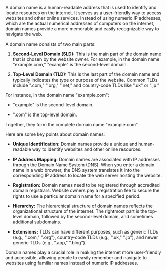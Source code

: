 A domain name is a human-readable address that is used to identify and locate resources on the internet. It serves as a user-friendly way to access websites and other online services. Instead of using numeric IP addresses, which are the actual numerical addresses of computers on the internet, domain names provide a more memorable and easily recognizable way to navigate the web.

A domain name consists of two main parts:

1. **Second-Level Domain (SLD):** This is the main part of the domain name that is chosen by the website owner. For example, in the domain name "example.com," "example" is the second-level domain.

2. **Top-Level Domain (TLD):** This is the last part of the domain name and typically indicates the type or purpose of the website. Common TLDs include ".com," ".org," ".net," and country-code TLDs like ".uk" or ".jp."

For instance, in the domain name "example.com":

- "example" is the second-level domain.

- ".com" is the top-level domain.

Together, they form the complete domain name "example.com"

Here are some key points about domain names:

- **Unique Identification:** Domain names provide a unique and human-readable way to identify websites and other online resources.

- **IP Address Mapping:** Domain names are associated with IP addresses through the Domain Name System (DNS). When you enter a domain name in a web browser, the DNS system translates it into the corresponding IP address to locate the web server hosting the website.

- **Registration:** Domain names need to be registered through accredited domain registrars. Website owners pay a registration fee to secure the rights to use a particular domain name for a specified period.

- **Hierarchy:** The hierarchical structure of domain names reflects the organizational structure of the internet. The rightmost part is the top-level domain, followed by the second-level domain, and sometimes additional subdomains.

- **Extensions:** TLDs can have different purposes, such as generic TLDs (e.g., ".com," ".org"), country-code TLDs (e.g., ".uk," ".jp"), and newer generic TLDs (e.g., ".app," ".blog").

Domain names play a crucial role in making the internet more user-friendly and accessible, allowing people to easily remember and navigate to websites using familiar names instead of numeric IP addresses.